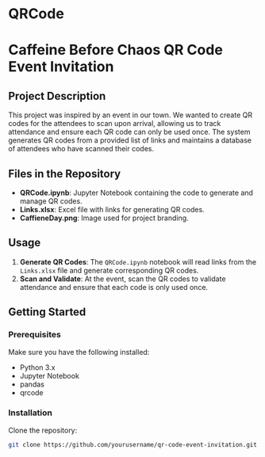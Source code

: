 # QRCode
# Caffeine Before Chaos QR Code Event Invitation

## Project Description

This project was inspired by an event in our town. We wanted to create QR codes for the attendees to scan upon arrival, allowing us to track attendance and ensure each QR code can only be used once. The system generates QR codes from a provided list of links and maintains a database of attendees who have scanned their codes.

## Files in the Repository

- **QRCode.ipynb**: Jupyter Notebook containing the code to generate and manage QR codes.
- **Links.xlsx**: Excel file with links for generating QR codes.
- **CaffieneDay.png**: Image used for project branding.

## Usage

1. **Generate QR Codes**: The `QRCode.ipynb` notebook will read links from the `Links.xlsx` file and generate corresponding QR codes.
2. **Scan and Validate**: At the event, scan the QR codes to validate attendance and ensure that each code is only used once.

## Getting Started

### Prerequisites

Make sure you have the following installed:
- Python 3.x
- Jupyter Notebook
- pandas
- qrcode

### Installation

Clone the repository:
```sh
git clone https://github.com/yourusername/qr-code-event-invitation.git
